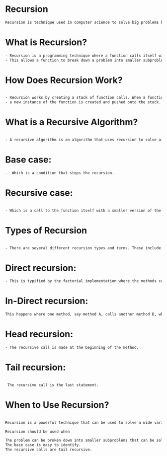 # Recursion 
```bash
Recursion is technique used in computer science to solve big problems by breaking them into smaller, similar problems. The process in which a function calls itself directly or indirectly is called recursion and the corresponding function is called a recursive function. Using a recursive algorithm, certain problems can be solved quite easily.

```
# What is Recursion?
```bash
- Recursion is a programming technique where a function calls itself within its own definition.
- This allows a function to break down a problem into smaller subproblems, which are then solved recursively.

```

# How Does Recursion Work?
```bash

- Recursion works by creating a stack of function calls. When a function calls itself, 
- a new instance of the function is created and pushed onto the stack. This process continues until a base - - case is reached, which is a condition that stops the recursion. Once the base case is reached, the - -   - - function calls start popping off the stack and returning their results.
```
# What is a Recursive Algorithm?
```bash

- A recursive algorithm is an algorithm that uses recursion to solve a problem. Recursive algorithms  typically have two parts:
```
# Base case:
```bash
-  Which is a condition that stops the recursion.
```
#  Recursive case:
```bash

- Which is a call to the function itself with a smaller version of the problem.
```
# Types of Recursion 
```bash

- There are several different recursion types and terms. These include:
```
# Direct recursion: 
```bash
- This is typified by the factorial implementation where the methods call itself.
``` 
# In-Direct recursion:
```bash
This happens where one method, say method A, calls another method B, which then calls method A. This involves two or more methods that eventually create a circular call sequence.
```
# Head recursion:
```bash
- The recursive call is made at the beginning of the method.
```
# Tail recursion:
```bash

 The recursive call is the last statement.
 ```
 # When to Use Recursion?
 ```bash
 
Recursion is a powerful technique that can be used to solve a wide variety of problems. However, it is important to use recursion carefully, as it can lead to stack overflows if not used properly.

Recursion should be used when 

The problem can be broken down into smaller subproblems that can be solved recursively.
The base case is easy to identify.
The recursive calls are tail recursive.
```
